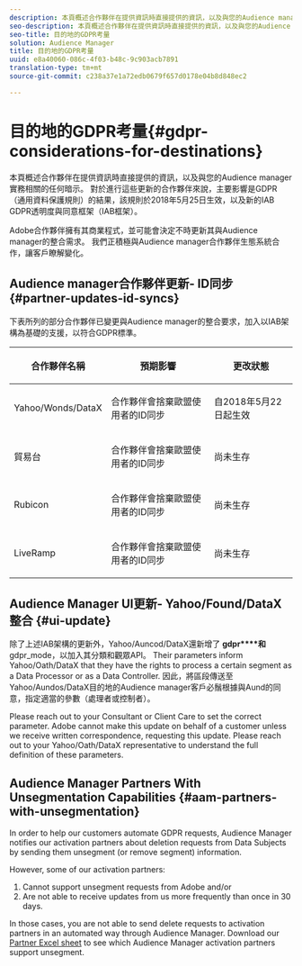 ```yaml
---
description: 本頁概述合作夥伴在提供資訊時直接提供的資訊，以及與您的Audience manager實務相關的任何暗示。 對於進行這些更新的合作夥伴來說，主要影響是GDPR（通用資料保護規則）的結果，該規則於2018年5月25日生效，以及新的IAB GDPR透明度與同意框架（IAB框架）。
seo-description: 本頁概述合作夥伴在提供資訊時直接提供的資訊，以及與您的Audience manager實務相關的任何暗示。 對於進行這些更新的合作夥伴來說，主要影響是GDPR（通用資料保護規則）的結果，該規則於2018年5月25日生效，以及新的IAB GDPR透明度與同意框架（IAB框架）。
seo-title: 目的地的GDPR考量
solution: Audience Manager
title: 目的地的GDPR考量
uuid: e8a40060-086c-4f03-b48c-9c903acb7891
translation-type: tm+mt
source-git-commit: c238a37e1a72edb0679f657d0178e04b8d848ec2

---
```



# 目的地的GDPR考量{#gdpr-considerations-for-destinations}

本頁概述合作夥伴在提供資訊時直接提供的資訊，以及與您的Audience manager實務相關的任何暗示。 對於進行這些更新的合作夥伴來說，主要影響是GDPR（通用資料保護規則）的結果，該規則於2018年5月25日生效，以及新的IAB GDPR透明度與同意框架（IAB框架）。

Adobe合作夥伴擁有其商業程式，並可能會決定不時更新其與Audience manager的整合需求。 我們正積極與Audience manager合作夥伴生態系統合作，讓客戶瞭解變化。

## Audience manager合作夥伴更新- ID同步 {#partner-updates-id-syncs}

下表所列的部分合作夥伴已變更與Audience manager的整合要求，加入以IAB架構為基礎的支援，以符合GDPR標準。

<table id="table_335A470D4F10434E9CF587089FB54B0C"> 
 <thead> 
  <tr> 
   <th colname="col1" class="entry"> <p>合作夥伴名稱 </p> </th> 
   <th colname="col2" class="entry"> <p>預期影響 </p> </th> 
   <th colname="col3" class="entry"> <p>更改狀態 </p> </th> 
  </tr>
 </thead>
 <tbody> 
  <tr> 
   <td colname="col1"> <p>Yahoo/Wonds/DataX </p> </td> 
   <td colname="col2"> <p>合作夥伴會捨棄歐盟使用者的ID同步 </p> </td> 
   <td colname="col3"> <p>自2018年5月22日起生效 </p> </td> 
  </tr> 
  <tr> 
   <td colname="col1"> <p>貿易台 </p> </td> 
   <td colname="col2"> <p>合作夥伴會捨棄歐盟使用者的ID同步 </p> </td> 
   <td colname="col3"> <p>尚未生存 </p> </td> 
  </tr> 
  <tr> 
   <td colname="col1"> <p>Rubicon </p> </td> 
   <td colname="col2"> <p>合作夥伴會捨棄歐盟使用者的ID同步 </p> </td> 
   <td colname="col3"> <p>尚未生存 </p> </td> 
  </tr> 
  <tr> 
   <td colname="col1"> <p>LiveRamp </p> </td> 
   <td colname="col2"> <p>合作夥伴會捨棄歐盟使用者的ID同步 </p> </td> 
   <td colname="col3"> <p>尚未生存 </p> </td> 
  </tr> 
 </tbody> 
</table>

## Audience Manager UI更新- Yahoo/Found/DataX整合 {#ui-update}

除了上述IAB架構的更新外，Yahoo/Auncod/DataX還新增了 **gdpr****和** gdpr_mode，以加入其分類和觀眾API。 Their parameters inform Yahoo/Oath/DataX that they have the rights to process a certain segment as a Data Processor or as a Data Controller. 因此，將區段傳送至Yahoo/Aundos/DataX目的地的Audience manager客戶必鬚根據與Aund的同意，指定適當的參數（處理者或控制者）。

Please reach out to your Consultant or Client Care to set the correct parameter. Adobe cannot make this update on behalf of a customer unless we receive written correspondence, requesting this update. Please reach out to your Yahoo/Oath/DataX representative to understand the full definition of these parameters.

## Audience Manager Partners With Unsegmentation Capabilities {#aam-partners-with-unsegmentation}

In order to help our customers automate GDPR requests, Audience Manager notifies our activation partners about deletion requests from Data Subjects by sending them unsegment (or remove segment) information.

However, some of our activation partners:

1. Cannot support unsegment requests from Adobe and/or
1. Are not able to receive updates from us more frequently than once in 30 days.

In those cases, you are not able to send delete requests to activation partners in an automated way through Audience Manager. Download our [Partner Excel sheet](/help/using/overview/aam-gdpr/assets/AAM-Partners-October2019.xlsx) to see which Audience Manager activation partners support unsegment.
